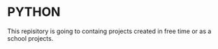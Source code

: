# PYTHON

This repisitory is going to containg projects created in free time or as a school projects. 
